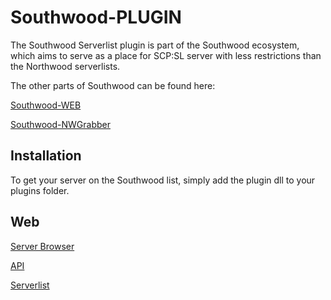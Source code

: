 # Southwood-PLUGIN
The Southwood Serverlist plugin is part of the Southwood ecosystem, which aims to serve as a place for SCP:SL server with less restrictions than the Northwood serverlists.

The other parts of Southwood can be found here:

[Southwood-WEB](https://github.com/jeppevinkel/Southwood-WEB)

[Southwood-NWGrabber](https://github.com/jeppevinkel/Southwood-NWGrabber)

## Installation
To get your server on the Southwood list, simply add the plugin dll to your plugins folder.

## Web
[Server Browser](https://southwoodstudios.com/browser/)

[API](https://api.southwoodstudios.com/)

[Serverlist](https://api.southwoodstudios.com/serverlist)
